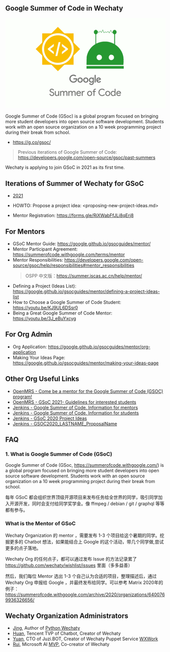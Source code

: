 ## Google Summer of Code in Wechaty

![Google Summer of Code in Wechaty](wechaty-gsoc.png)

Google Summer of Code (GSoc) is a global program focused on bringing more student developers into open source software development. Students work with an open source organization on a 10 week programming project during their break from school.

- <https://g.co/gsoc/>

> Previous iterations of Google Summer of Code: <https://developers.google.com/open-source/gsoc/past-summers>

Wechaty is applying to join GSoC in 2021 as its first time.

## Iterations of Summer of Wechaty for GSoC

- [2021](2021/)

- HOWTO: Propose a project idea: <proposing-new-project-ideas.md>
- Mentor Registration: <https://forms.gle/RiXWabFfJLi8qErj8>

## For Mentors

- GSoC Mentor Guide: <https://google.github.io/gsocguides/mentor/>
- Mentor Participant Agreement: <https://summerofcode.withgoogle.com/terms/mentor>
- Mentor Responsibilities: <https://developers.google.com/open-source/gsoc/help/responsibilities#mentor_responsibilities>
    > OSPP 中文版：<https://summer.iscas.ac.cn/help/mentor/>
- Defining a Project (Ideas List): <https://google.github.io/gsocguides/mentor/defining-a-project-ideas-list>
- How to Choose a Google Summer of Code Student: <https://youtu.be/KJ9UL6DSsr0>
- Being a Great Google Summer of Code Mentor: <https://youtu.be/3J_eBuYxcyg>

## For Org Admin

- Org Application: <https://google.github.io/gsocguides/mentor/org-application>
- Making Your Ideas Page: <https://google.github.io/gsocguides/mentor/making-your-ideas-page>

## Other Org Useful Links

- [OpenMRS - Come be a mentor for the Google Summer of Code (GSOC) program!](https://talk.openmrs.org/t/come-be-a-mentor-for-the-google-summer-of-code-gsoc-program/9671)
- [OpenMRS - GSoC 2021- Guidelines for interested students](https://talk.openmrs.org/t/gsoc-2021-guidelines-for-interested-students/32149)
- [Jenkins - Google Summer of Code. Information for mentors](https://www.jenkins.io/projects/gsoc/mentors/)
- [Jenkins - Google Summer of Code. Information for students](https://www.jenkins.io/projects/gsoc/students/)
- [Jenkins - GSoC 2020 Project Ideas](https://www.jenkins.io/projects/gsoc/2020/project-ideas/)
- [Jenkins - GSOC2020_LASTNAME_ProposalName](https://docs.google.com/document/d/1dIlPLXfLbFsvcaHFuwmH9_lSCVm9m6-SgNYTNAnSZpY/edit?usp=sharing)

## FAQ

### 1. What is Google Summer of Code (GSoC)

Google Summer of Code (GSoc, <https://summerofcode.withgoogle.com/>) is a global program focused on bringing more student developers into open source software development. Students work with an open source organization on a 10 week programming project during their break from school.

每年 GSoC 都会组织世界顶级开源项目来发布任务给全世界的同学，吸引同学加入开源开发，同时会支付给同学奖学金。像 ffmpeg / debian / git / graphql 等等都有参与。

### What is the Mentor of GSoC

Wechaty Organization 的 mentor ，需要发布 1-3 个项目给这个暑期的同学。挖掘更多的 Chatbot 想法，如果能结合上 Google 的这个活动，带几个同学做,尝试更多的点子落地。

Wechaty Org 的任何点子，都可以通过发布 Issue 的方法记录累了 <https://github.com/wechaty/wishlist/issues> 里面（多多益善）

然后，我们每位 Mentor 选出 1-3 个自己认为合适的项目，整理描述后，通过 Wechaty Org 申报给 Google ，并最终发布给同学。可以参考 Matrix 2020年的例子： <https://summerofcode.withgoogle.com/archive/2020/organizations/6400769936326656/>

## Wechaty Organization Administrators

- [Jing](https://wechaty.js.org/contributors/wj-mcat), Author of [Python Wechaty](https://github.com/wechaty/python-wechaty)
- [Huan](https://wechaty.js.org/contributors/huan), Tencent TVP of Chatbot, Creator of Wechaty
- [Yuan](https://wechaty.js.org/contributors/windmemory), CTO of Juzi.BOT, Creator of Wechaty Puppet Service [WXWork](https://wechaty.js.org/docs/puppet-services/wxwork)
- [Rui](https://pre-angel.com/peoples/jiarui-li/), Microsoft AI [MVP](https://mvp.microsoft.com/en-us/PublicProfile/5003226), Co-creator of Wechaty
